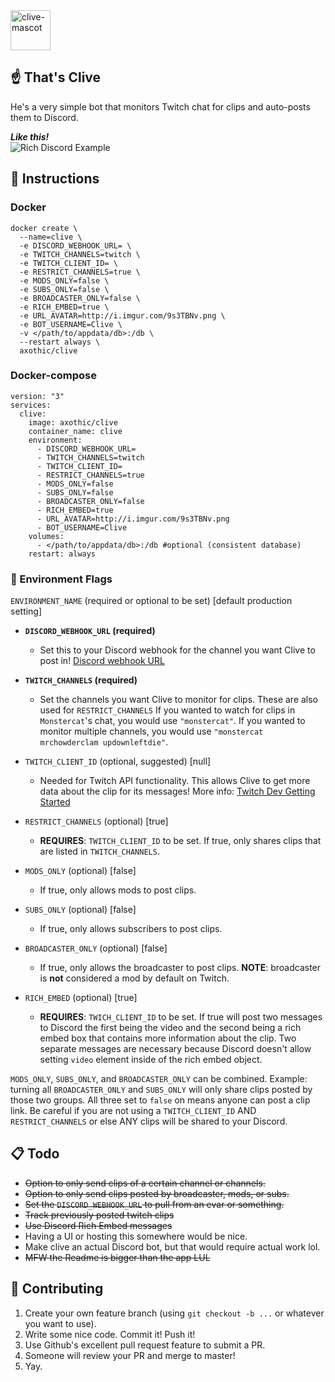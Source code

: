 <img src="http://i.imgur.com/M9TvvSy.png" alt="clive-mascot" width=64px />

## ☝️ That's Clive

He's a very simple bot that monitors Twitch chat for clips and auto-posts them to Discord.

_**Like this!**_  
<img src="https://i.imgur.com/N1CFDLD.png" title="Rich Discord Example" />

## 🤖 Instructions

### Docker

```
docker create \
  --name=clive \
  -e DISCORD_WEBHOOK_URL= \
  -e TWITCH_CHANNELS=twitch \
  -e TWITCH_CLIENT_ID= \
  -e RESTRICT_CHANNELS=true \
  -e MODS_ONLY=false \
  -e SUBS_ONLY=false \
  -e BROADCASTER_ONLY=false \
  -e RICH_EMBED=true \
  -e URL_AVATAR=http://i.imgur.com/9s3TBNv.png \
  -e BOT_USERNAME=Clive \
  -v </path/to/appdata/db>:/db \
  --restart always \
  axothic/clive
```

### Docker-compose

```
version: "3"
services:
  clive:
    image: axothic/clive
    container_name: clive
    environment:
      - DISCORD_WEBHOOK_URL=
      - TWITCH_CHANNELS=twitch
      - TWITCH_CLIENT_ID=
      - RESTRICT_CHANNELS=true
      - MODS_ONLY=false
      - SUBS_ONLY=false
      - BROADCASTER_ONLY=false
      - RICH_EMBED=true
      - URL_AVATAR=http://i.imgur.com/9s3TBNv.png
      - BOT_USERNAME=Clive
    volumes:
      - </path/to/appdata/db>:/db #optional (consistent database)
    restart: always
```

### 🚩 Environment Flags

`ENVIRONMENT_NAME` (required or optional to be set) \[default production setting]

- **`DISCORD_WEBHOOK_URL` (required)**
  - Set this to your Discord webhook for the channel you want Clive to post in! [Discord webhook URL](http://i.imgur.com/sEUCxct.png)
- **`TWITCH_CHANNELS` (required)**
  - Set the channels you want Clive to monitor for clips. These are also used for `RESTRICT_CHANNELS` If you wanted to watch for clips in `Monstercat`'s chat, you would use `"monstercat"`. If you wanted to monitor multiple channels, you would use `"monstercat mrchowderclam updownleftdie"`.
- `TWITCH_CLIENT_ID` (optional, suggested) \[null]
  - Needed for Twitch API functionality. This allows Clive to get more data about the clip for its messages! More info: [Twitch Dev Getting Started](https://dev.twitch.tv/get-started)
- `RESTRICT_CHANNELS` (optional) \[true]
  - **REQUIRES**: `TWITCH_CLIENT_ID` to be set. If true, only shares clips that are listed in `TWITCH_CHANNELS`.
- `MODS_ONLY` (optional) \[false]
  - If true, only allows mods to post clips.
- `SUBS_ONLY` (optional) \[false]
  - If true, only allows subscribers to post clips.
- `BROADCASTER_ONLY` (optional) \[false]
  - If true, only allows the broadcaster to post clips. **NOTE**: broadcaster is **not** considered a mod by default on Twitch.
- `RICH_EMBED` (optional) \[true]

  - **REQUIRES**: `TWICH_CLIENT_ID` to be set. If true will post two messages to Discord the first being the video and the second being a rich embed box that contains more information about the clip. Two separate messages are necessary because Discord doesn't allow setting `video` element inside of the rich embed object.

`MODS_ONLY`, `SUBS_ONLY`, and `BROADCASTER_ONLY` can be combined. Example: turning all `BROADCASTER_ONLY` and `SUBS_ONLY` will only share clips posted by those two groups. All three set to `false` on means anyone can post a clip link. Be careful if you are not using a `TWITCH_CLIENT_ID` AND `RESTRICT_CHANNELS` or else ANY clips will be shared to your Discord.

## 📋 Todo

- ~~Option to only send clips of a certain channel or channels.~~
- ~~Option to only send clips posted by broadcaster, mods, or subs.~~
- ~~Set the `DISCORD_WEBHOOK_URL` to pull from an evar or something.~~
- ~~Track previously posted twitch clips~~
- ~~Use Discord Rich Embed messages~~
- Having a UI or hosting this somewhere would be nice.
- Make clive an actual Discord bot, but that would require actual work lol.
- ~~MFW the Readme is bigger than the app LUL~~

## 👯 Contributing

1.  Create your own feature branch (using `git checkout -b ...` or whatever you want to use).
2.  Write some nice code. Commit it! Push it!
3.  Use Github's excellent pull request feature to submit a PR.
4.  Someone will review your PR and merge to master!
5.  Yay.

